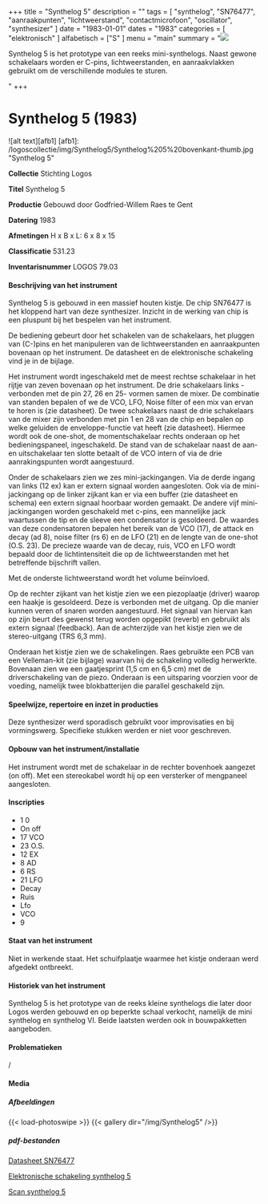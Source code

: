 ﻿+++
title = "Synthelog 5"
description = ""
tags = [
"synthelog", "SN76477", "aanraakpunten", "lichtweerstand", "contactmicrofoon", "oscillator", "synthesizer"
]
date = "1983-01-01"
dates = "1983"
categories = [ "elektronisch"
]
alfabetisch = ["S"
]
menu = "main"
summary = "<a href='/logoscollectie/1983/synthelog5'><img src='/logoscollectie/img/Synthelog5/Synthelog%205%20bovenkant-thumb.jpg'></a><p>Synthelog 5 is het prototype van een reeks mini-synthelogs. Naast gewone schakelaars worden er C-pins, lichtweerstanden, en aanraakvlakken gebruikt om de verschillende modules te sturen.</p>"
+++

# Synthelog 5 (1983)

![alt text][afb1]
[afb1]: /logoscollectie/img/Synthelog5/Synthelog%205%20bovenkant-thumb.jpg "Synthelog 5"

**Collectie**
Stichting Logos

**Titel**
Synthelog 5

**Productie**
Gebouwd door Godfried-Willem Raes te Gent

**Datering**
1983

**Afmetingen**
H x B x L: 6 x 8 x 15

**Classificatie**
531.23

**Inventarisnummer**
LOGOS 79.03

#### Beschrijving van het instrument
Synthelog 5 is gebouwd in een massief houten kistje. De chip SN76477 is het kloppend hart van deze synthesizer. Inzicht in de werking van chip is een pluspunt bij het bespelen van het instrument.

De bediening gebeurt door het schakelen van de schakelaars, het pluggen van (C-)pins en het manipuleren van de lichtweerstanden en aanraakpunten bovenaan op het instrument. De datasheet en de elektronische schakeling vind je in de bijlage.

Het instrument wordt ingeschakeld met de meest rechtse schakelaar in het rijtje van zeven bovenaan op het instrument. De drie schakelaars links -verbonden met de pin 27, 26 en 25- vormen samen de mixer. De combinatie van standen bepalen of we de VCO, LFO, Noise filter of een mix van ervan te horen is (zie datasheet). De twee schakelaars naast de drie schakelaars van de mixer zijn verbonden met pin 1 en 28 van de chip en bepalen op welke geluiden de enveloppe-functie vat heeft (zie datasheet). Hiermee wordt ook de one-shot, de momentschakelaar rechts onderaan op het bedieningspaneel, ingeschakeld. De stand van de schakelaar naast de aan- en uitschakelaar ten slotte betaalt of de VCO intern of via de drie aanrakingspunten wordt aangestuurd.  

Onder de schakelaars zien we zes mini-jackingangen. Via de derde ingang van links (12 ex) kan er extern signaal worden aangesloten. Ook via de mini-jackingang op de linker zijkant kan er via een buffer (zie datasheet en schema) een extern signaal hoorbaar worden gemaakt. De andere vijf mini-jackingangen worden geschakeld met c-pins, een mannelijke jack waartussen de tip en de sleeve een condensator is gesoldeerd. De waardes van deze condensatoren bepalen het bereik van de VCO (17), de attack en decay (ad 8), noise filter (rs 6) en de LFO (21) en de lengte van de one-shot (O.S. 23). De precieze waarde van de decay, ruis, VCO en LFO wordt bepaald door de lichtintensiteit die op de lichtweerstanden met het betreffende bijschrift vallen.

Met de onderste lichtweerstand wordt het volume beïnvloed. 

Op de rechter zijkant van het kistje zien we een piezoplaatje (driver) waarop een haakje is gesoldeerd. Deze is verbonden met de uitgang. Op die manier kunnen veren of snaren worden aangestuurd. Het signaal van hiervan kan op zijn beurt des gewenst terug worden opgepikt (reverb) en gebruikt als extern signaal (feedback).
Aan de achterzijde van het kistje zien we de stereo-uitgang (TRS 6,3 mm).

Onderaan het kistje zien we de schakelingen. Raes gebruikte een PCB van een Velleman-kit (zie bijlage) waarvan hij de schakeling volledig herwerkte. Bovenaan zien we een gaatjesprint (1,5 cm en 6,5 cm) met de driverschakeling van de piezo. Onderaan is een uitsparing voorzien voor de voeding, namelijk twee blokbatterijen die parallel geschakeld zijn.        

#### Speelwijze, repertoire en inzet in producties
Deze synthesizer werd sporadisch gebruikt voor improvisaties en bij vormingswerg. Specifieke stukken werden er niet voor geschreven.

#### Opbouw van het instrument/installatie
Het instrument wordt met de schakelaar in de rechter bovenhoek aangezet (on off). Met een stereokabel wordt hij op een versterker of mengpaneel aangesloten. 

#### Inscripties
- 1 0
- On off
- 17 VCO
- 23 O.S.
- 12 EX
- 8 AD
- 6 RS 
- 21 LFO
- Decay
- Ruis
- Lfo
- VCO
- 9

#### Staat van het instrument
Niet in werkende staat. Het schuifplaatje waarmee het kistje onderaan werd afgedekt ontbreekt.

#### Historiek van het instrument
Synthelog 5 is het prototype van de reeks kleine synthelogs die later door Logos werden gebouwd en op beperkte schaal verkocht, namelijk de mini synthelog en synthelog VI. Beide laatsten werden ook in bouwpakketten aangeboden. 

#### Problematieken
/

#### Media
##### Afbeeldingen
{{< load-photoswipe >}}
{{< gallery dir="/img/Synthelog5" />}}

##### pdf-bestanden
[Datasheet SN76477](/logoscollectie/pdf/Synthelog5/Datasheet_SN76477.pdf)

[Elektronische schakeling synthelog 5](/logoscollectie/pdf/Synthelog5/Elektronische_schakeling_synthelog_5.pdf)

[Scan synthelog 5](/logoscollectie/pdf/Synthelog2/Scan_synthelog_5.pdf)